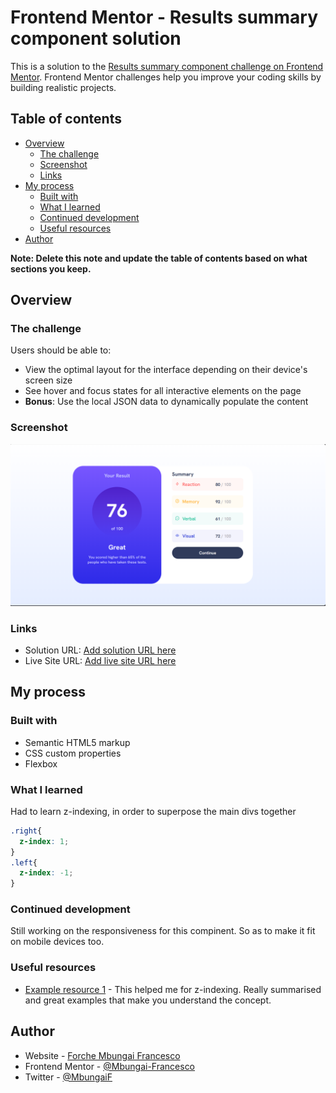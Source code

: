 # Frontend Mentor - Results summary component solution

This is a solution to the [Results summary component challenge on Frontend Mentor](https://www.frontendmentor.io/challenges/results-summary-component-CE_K6s0maV). Frontend Mentor challenges help you improve your coding skills by building realistic projects. 

## Table of contents

- [Overview](#overview)
  - [The challenge](#the-challenge)
  - [Screenshot](#screenshot)
  - [Links](#links)
- [My process](#my-process)
  - [Built with](#built-with)
  - [What I learned](#what-i-learned)
  - [Continued development](#continued-development)
  - [Useful resources](#useful-resources)
- [Author](#author)

**Note: Delete this note and update the table of contents based on what sections you keep.**

## Overview

### The challenge

Users should be able to:

- View the optimal layout for the interface depending on their device's screen size
- See hover and focus states for all interactive elements on the page
- **Bonus**: Use the local JSON data to dynamically populate the content

### Screenshot

![](./Screenshots/Screenshot%202023-11-15%20085339.png)

### Links

- Solution URL: [Add solution URL here](https://your-solution-url.com)
- Live Site URL: [Add live site URL here](https://mbungai-francesco.github.io/Results-summary-component/)

## My process

### Built with

- Semantic HTML5 markup
- CSS custom properties
- Flexbox


### What I learned

Had to learn z-indexing, in order to superpose the main divs together

```css
.right{
  z-index: 1;
}
.left{
  z-index: -1;
}
```

### Continued development

Still working on the responsiveness for this compinent. So as to make it fit on mobile devices too.

### Useful resources

- [Example resource 1](https://developer.mozilla.org/en-US/docs/Web/CSS/z-index) - This helped me for  z-indexing. Really summarised and great examples that make you understand the concept.

## Author

- Website - [Forche Mbungai Francesco](https://www.your-site.com)
- Frontend Mentor - [@Mbungai-Francesco](https://www.frontendmentor.io/profile/Mbungai-Francesco)
- Twitter - [@MbungaiF](https://www.twitter.com/MbungaiF)

